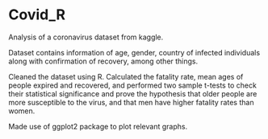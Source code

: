 # Covid_R
Analysis of a coronavirus dataset from kaggle.

Dataset contains information of age, gender, country of infected individuals along with confirmation of recovery, among other things.

Cleaned the dataset using R. Calculated the fatality rate, mean ages of people expired and recovered, and performed two sample t-tests to check their statistical significance and prove the hypothesis that older people are more susceptible to the virus, and that men have higher fatality rates than women. 

Made use of ggplot2 package to plot relevant graphs. 

